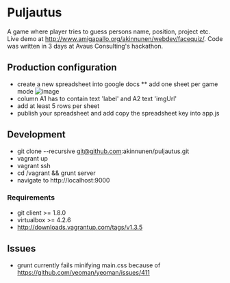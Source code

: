 Puljautus
=========

A game where player tries to guess persons name, position, project etc. Live demo at http://www.amigapallo.org/akinnunen/webdev/facequiz/. Code was written in 3 days at Avaus Consulting's hackathon.

## Production configuration

* create a new spreadsheet into google docs
** add one sheet per game mode
![image](http://www.amigapallo.org/akinnunen/webdev/gd_example.jpg)
* column A1 has to contain text 'label' and A2 text 'imgUrl'
* add at least 5 rows per sheet
* publish your spreadsheet and add copy the spreadsheet key into app.js

## Development

* git clone --recursive git@github.com:akinnunen/puljautus.git
* vagrant up
* vagrant ssh
* cd /vagrant && grunt server
* navigate to http://localhost:9000

### Requirements

* git client >= 1.8.0
* virtualbox >= 4.2.6
* http://downloads.vagrantup.com/tags/v1.3.5

## Issues

* grunt currently fails minifying main.css because of https://github.com/yeoman/yeoman/issues/411